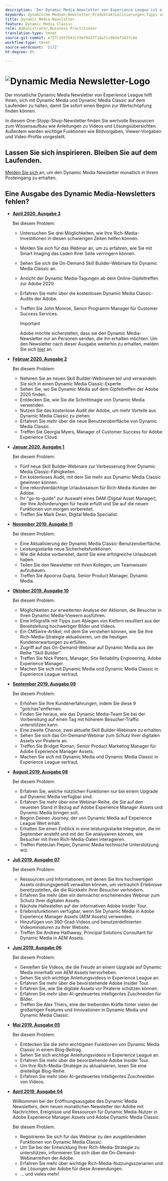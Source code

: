 ```yaml
---
description: 'Der Dynamic Media Newsletter von Experience League ist ein monatlicher Newsletter. Es wurde so konzipiert, dass Sie sich mit Dynamic Media und Dynamic Media Classic auf den neuesten Stand bringen können, sodass Sie sofort einen Nutzen daraus ziehen können. In diesem One-Stopp-Shop-Newsletter stehen wertvolle Ressourcen zum Wissensaufbau zur Verfügung. Es enthält Informationen zu Videos und Lösungsübersichten. Außerdem werden wichtige Funktionen wie Bildvorgaben, Viewer-Vorgaben und Video-Profile vorgestellt. '
keywords: dynamische Medien;Newsletter;Produktaktualisierungen;Tipps und Tricks;Ereignisse;Kundenerfolg;Blog;Blogs;Videos;Videos;Funktionen;Funktionen
title: Dynamic Media-Newsletter
feature: Dynamic Media Classic
role: Administrator,Business Practitioner
translation-type: tm+mt
source-git-commit: e727c1b5fb43c7def842ff1bafcc8b3ef3437cde
workflow-type: tm+mt
source-wordcount: '1172'
ht-degree: 0%

---
```



# ![Dynamic Media Newsletter-Logo](/help/assets/dynamic-media-newsletter-logo.png)

Der monatliche Dynamic Media Newsletter von Experience League hilft Ihnen, sich mit Dynamic Media und Dynamic Media Classic auf dem Laufenden zu halten, damit Sie sofort einen Beginn zur Wertschöpfung finden können.

In diesem One-Stopp-Shop-Newsletter finden Sie wertvolle Ressourcen zum Wissensaufbau wie Anleitungen zu Videos und Lösungsübersichten. Außerdem werden wichtige Funktionen wie Bildvorgaben, Viewer-Vorgaben und Video-Profile vorgestellt.

## Lassen Sie sich inspirieren. Bleiben Sie auf dem Laufenden.

[Melden Sie sich ](https://www.adobe.com/subscription/dynamic-media-newsletter.html) an, um den Dynamic Media Newsletter monatlich in Ihrem Posteingang zu erhalten.

## Eine Ausgabe des Dynamic Media-Newsletters fehlen?

<!-- * **[May 2020, Issue 4](https://expleague.azureedge.net/assets/aem/Experience-Insider-vol.31.html)**

    In this issue:

    * What business continuity means in uncertain times.
    * Key takeaways from the first all-digital Adobe Summit.
    * Must-watch Experience Manager breakout sessions.
    * Summit customer spotlight: Under Armour.
    * Never miss an Experience Insider webinar.
    * Public sector spotlight: The urgent need for digital enrollment.
    * Look what’s new in Experience Manager Innovation.
    * Build your Experience Manager skills *live* with the Adobe pros.
    * Connect with the Adobe Experience Manager Community.
    * Fast-track your Adobe expertise with Adobe Experience League. -->

* **[April 2020, Ausgabe 3](https://expleague.azureedge.net/assets/dynamic-media/Dynamic_Media_Newsletter_04_2020_April.html)**

   Bei diesem Problem:

   * Untersuchen Sie drei Möglichkeiten, wie Ihre Rich-Media-Investitionen in diesen schwierigen Zeiten helfen können.
   * Melden Sie sich für das Webinar an, um zu erfahren, wie Sie mit Smart Imaging das Laden Ihrer Seite verringern können.
   * Sehen Sie sich die On-Demand Skill Builder-Webinare für Dynamic Media Classic an.
   * Ansicht der Dynamic Media-Tagungen ab dem Online-Gipfeltreffen zur Adobe 2020.
   * Erfahren Sie mehr über die kostenlosen Dynamic Media Classic-Audits der Adobe.
   * Treffen Sie John Monroe, Senior Programm Manager für Customer Success Services.

      >[!IMPORTANT]
      >
      >Adobe möchte sicherstellen, dass sie den Dynamic Media-Newsletter nur an Personen senden, die ihn erhalten möchten. Um den Newsletter nach dieser Ausgabe weiterhin zu erhalten, melden Sie sich [hier](https://nam04.safelinks.protection.outlook.com/?url=http%3A%2F%2Ft.messages.adobe.com%2Fr%2F%3Fid%3Dha6c66e%2C266d7ba%2C26edbee&amp;data=02%7C01%7Crbrough%40adobe.com%7Ce0ec0f8dde0f4eb03d9c08d7e2173fd3%7Cfa7b1b5a7b34438794aed2c178decee1%7C0%7C0%7C637226461801398160&amp;sdata=3c1oREsqy%2FeDPKC3dd4IO9dXomQ1XbokaBAYQl8obrk%3D&amp;reserved=0) an.

* **[Februar 2020, Ausgabe 2](https://expleague.azureedge.net/assets/dynamic-media/Dynamic_Media_Newsletter_02_2020_Feb.html)**

   Bei diesem Problem:

   * Nehmen Sie an neuen Skill Builder-Webinaren teil und verwandeln Sie sich in einen Dynamic Media Classic-Experte.
   * Sehen Sie, wo Sie Dynamic Media auf dem Gipfeltreffen der Adobe 2020 finden.
   * Entdecken Sie, wie Sie die Schnittmagie von Dynamic Media verwenden.
   * Nutzen Sie das kostenlose Audit der Adobe, um mehr Vorteile aus Dynamic Media Classic zu ziehen.
   * Erfahren Sie mehr über die neue Benutzeroberfläche von Dynamic Media Classic.
   * Treffen Sie Georgia Myers, Manager of Customer Success for Adobe Experience Cloud.

* **[Januar 2020, Ausgabe 1](https://expleague.azureedge.net/assets/dynamic-media/Dynamic_Media_Newsletter_01_2020_Jan.html)**

   Bei diesem Problem:

   * Fünf neue Skill Builder-Webinare zur Verbesserung Ihrer Dynamic Media Classic-Fähigkeiten.
   * Ein kostenloses Audit, mit dem Sie mehr aus Dynamic Media Classic gewinnen können.
   * Eine rekordverdächtige Urlaubssaison für Rich-Media-Kunden der Adobe.
   * Ihr &quot;go-to-guide&quot; zur Auswahl eines DAM (Digital Asset Manager), der Ihre Anforderungen für heute erfüllt und Sie auf die neuen Funktionen von morgen vorbereitet.
   * Treffen Sie Mark Dean, Digital Media Specialist.

* **[November 2019, Ausgabe 11](https://expleague.azureedge.net/assets/dynamic-media/Dynamic_Media_Newsletter_11_2019_Nov.html)**

   Bei diesem Problem:

   * Eine Aktualisierung der Dynamic Media Classic-Benutzeroberfläche.
   * Leistungsstarke neue Sicherheitsfunktionen.
   * Wie die Adobe vorbereitet, damit Sie eine erfolgreiche Urlaubszeit haben.
   * Teilen Sie den Newsletter mit Ihren Kollegen, um Teamwissen aufzubauen.
   * Treffen Sie Apoorva Gupta, Senior Product Manager, Dynamic Media.

* **[Oktober 2019, Ausgabe 10](https://expleague.azureedge.net/assets/dynamic-media/Dynamic_Media_Newsletter_10_2019_Oct.html)**

   Bei diesem Problem:

   * Möglichkeiten zur erweiterten Analyse der Aktionen, die Besucher in Ihren Dynamic Media-Viewern ausführen.
   * Eine Infografik mit Tipps zum Ablegen von Kiefern resultiert aus der Bereitstellung hochwertiger Bilder und Videos.
   * Ein CMSwire-Artikel, mit dem Sie verstehen können, wie Sie Ihre Rich-Media-Strategie aktualisieren, um die heutigen Kundenerwartungen zu erfüllen.
   * Zugriff auf das On-Demand-Webinar auf Dynamic Media aus der Reihe &quot;Skill Builder&quot;.
   * Treffen Sie Nick Peters, Manager, Site Reliability Engineering, Adobe Experience Manager.
   * Machen Sie sich mit Dynamic Media und Dynamic Media Classic in Experience League vertraut.

* **[September 2019, Ausgabe 09](https://expleague.azureedge.net/assets/dynamic-media/Dynamic_Media_Newsletter_09_2019_Sept.html)**

   Bei diesem Problem:

   * Erhöhen Sie Ihre Kundenerfahrungen, indem Sie diese 9 &quot;gotchas&quot;entfernen.
   * Finden Sie heraus, wie das Dynamic Media-Team Sie bei der Vorbereitung auf einen Tag mit höherem Besucher-Traffic unterstützen kann.
   * Eine zweite Chance, zwei aktuelle Skill Builder-Webinare zu erhalten.
   * Sehen Sie sich das On-Demand-Webinar zum Schutz Ihrer digitalen Assets vor Piraterie an.
   * Treffen Sie Bridget Roman, Senior Product Marketing Manager für Adobe Experience Manager Assets.
   * Machen Sie sich mit Dynamic Media und Dynamic Media Classic in Experience League vertraut.


* **[August 2019, Ausgabe 08](https://expleague.azureedge.net/assets/dynamic-media/Dynamic_Media_Newsletter_08_2019_Aug.html)**

   Bei diesem Problem:

   * Erfahren Sie, welche nützlichen Funktionen nur bei einem Upgrade auf Dynamic Media verfügbar sind.
   * Erfahren Sie mehr über eine Webinar-Reihe, die Sie auf den neuesten Stand in Bezug auf Adobe Experience Manager Assets und Dynamic Media bringen soll.
   * Beginn Deinen Journey, der von Dynamic Media auf Experience League Wert erhält.
   * Erhalten Sie einen Einblick in eine leistungsstarke Integration, die im September ansteht und mit der Sie analysieren können, wie Besucher mit Ihren Rich-Media-Daten interagieren.
   * Treffen PieterJan Pieper, Dynamic Media technische Unterstützung wiz.

* **[Juli 2019, Ausgabe 07](https://expleague.azureedge.net/assets/dynamic-media/Dynamic_Media_Newsletter_07_2019_July.html)**

   Bei diesem Problem:

   * Ressourcen und Informationen, mit denen Sie Ihre hochwertigen Assets ordnungsgemäß verwalten können, um vertraulich Erlebnisse bereitzustellen, die die Rückkehr Ihrer Besucher verhindern.
   * Erfahren Sie mehr über ein demnächst erscheinendes Webinar zum Schutz Ihrer digitalen Assets.
   * Nächste Haltestellen auf der informativen Adobe Insider Tour.
   * Erlebnisfunktionen verfügbar, wenn Sie Dynamic Media in Adobe Experience Manager Assets (AEM Assets) verwenden.
   * Hinzufügen von 360-Grad-Videos und benutzerdefinierten Videominiaturen zu Ihrer Website.
   * Treffen Sie Andrew Hathaway, Principal Solutions Consultant für Dynamic Media in AEM Assets.

* **[Juni 2019, Ausgabe 06](https://expleague.azureedge.net/assets/dynamic-media/Dynamic_Media_Newsletter_06_2019_June.html)**

   Bei diesem Problem:

   * Genießen Sie Videos, die die Freude an einem Upgrade auf Dynamic Media innerhalb von AEM Assets hervorheben.
   * Sehen Sie sich wichtige Anleitungsvideos in Experience League an.
   * Erfahren Sie mehr über die bevorstehende Adobe Insider Tour.
   * Erfahren Sie, wie Sie digitale Assets vor Piraterie schützen können.
   * Erfahren Sie mehr über AI-gesteuertes intelligentes Zuschneiden für Bilder.
   * Treffen Sie Alex Thiers, eine der treibenden Kräfte hinter vielen der großartigen Features und Innovationen in Dynamic Media und Dynamic Media Classic.

* **[Mai 2019, Ausgabe 05](https://expleague.azureedge.net/assets/dynamic-media/Dynamic_Media_Newsletter_05_2019_May.html)**

   Bei diesem Problem:

   * Entdecken Sie die zehn wichtigsten Funktionen von Dynamic Media Classic in einem Blog-Beitrag.
   * Sehen Sie sich wichtige Anleitungsvideos in Experience League an.
   * Erfahren Sie mehr über die bevorstehende Adobe Insider Tour.
   * Um Ihre Rich-Media-Strategie zu aktualisieren, lesen Sie eine dreiteilige Blog-Reihe.
   * Erfahren Sie mehr über AI-gesteuertes intelligentes Zuschneiden von Videos.

* **[April 2019, Ausgabe 04](https://expleague.azureedge.net/assets/dynamic-media/Dynamic_Media_Newsletter_04_2019_April.html)**

   Willkommen bei der Eröffnungsausgabe des Dynamic Media Newsletters, dem neuen monatlichen Newsletter der Adobe mit Nachrichten, Ereignisse und Ressourcen für Dynamic Media-Nutzer in Adobe Experience Manager Assets und Adobe Dynamic Media Classic.

   Bei diesem Problem:

   * Registrieren Sie sich für das Webinar zu den ausgeblendeten Funktionen von Dynamic Media Classic.
   * Um Sie bei der Entwicklung Ihrer Rich-Media-Strategie zu unterstützen, informieren Sie sich über die On-Demand-Webinarreihen der Adobe.
   * Erfahren Sie mehr über wichtige Rich-Media-Nutzungsszenarien und die Lösungen der Adobe für diese Anwendungen.
   * ... und vieles mehr!